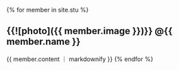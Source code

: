 {% for member in site.stu %}
  <h2> {{![photo]({{ member.image }})}} @{{ member.name }}</h2>
   {{ member.content ｜ markdownify }} 
{% endfor %}
